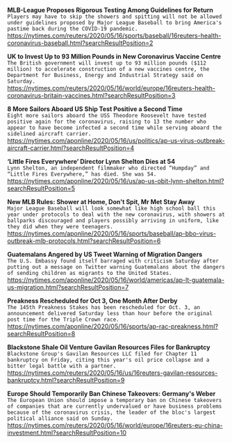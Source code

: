 **MLB-League Proposes Rigorous Testing Among Guidelines for Return**\
`Players may have to skip the showers and spitting will not be allowed under guidelines proposed by Major League Baseball to bring America's pastime back during the COVID-19 pandemic. `\
https://nytimes.com/reuters/2020/05/16/sports/baseball/16reuters-health-coronavirus-baseball.html?searchResultPosition=2

**UK to Invest Up to 93 Million Pounds in New Coronavirus Vaccine Centre**\
`The British government will invest up to 93 million pounds ($112 million) to accelerate construction of a new vaccines centre, the Department for Business, Energy and Industrial Strategy said on Saturday.`\
https://nytimes.com/reuters/2020/05/16/world/europe/16reuters-health-coronavirus-britain-vaccines.html?searchResultPosition=3

**8 More Sailors Aboard US Ship Test Positive a Second Time**\
`Eight more sailors aboard the USS Theodore Roosevelt have tested positive again for the coronavirus, raising to 13 the number who appear to have become infected a second time while serving aboard the sidelined aircraft carrier.`\
https://nytimes.com/aponline/2020/05/16/us/politics/ap-us-virus-outbreak-aircraft-carrier.html?searchResultPosition=4

**‘Little Fires Everywhere’ Director Lynn Shelton Dies at 54**\
`Lynn Shelton, an independent filmmaker who directed “Humpday” and “Little Fires Everywhere,” has died. She was 54. `\
https://nytimes.com/aponline/2020/05/16/us/ap-us-obit-lynn-shelton.html?searchResultPosition=5

**New MLB Rules: Shower at Home, Don't Spit, Mr Met Stay Away**\
`Major League Baseball will look somewhat like high school ball this year under protocols to deal with the new coronavirus, with showers at ballparks discouraged and players possibly arriving in uniform, like they did when they were teenagers.`\
https://nytimes.com/aponline/2020/05/16/sports/baseball/ap-bbo-virus-outbreak-mlb-protocols.html?searchResultPosition=6

**Guatemalans Angered by US Tweet Warning of Migration Dangers**\
`The U.S. Embassy found itself barraged with criticism Saturday after putting out a message on Twitter warning Guatemalans about the dangers of sending children as migrants to the United States.`\
https://nytimes.com/aponline/2020/05/16/world/americas/ap-lt-guatemala-us-migration.html?searchResultPosition=7

**Preakness Rescheduled for Oct 3, One Month After Derby**\
`The 145th Preakness Stakes has been rescheduled for Oct. 3, an announcement delivered Saturday less than hour before the original post time for the Triple Crown race.`\
https://nytimes.com/aponline/2020/05/16/sports/ap-rac-preakness.html?searchResultPosition=8

**Blackstone Shale Oil Venture Gavilan Resources Files for Bankruptcy**\
`Blackstone Group's Gavilan Resources LLC filed for Chapter 11 bankruptcy on Friday, citing this year's oil price collapse and a bitter legal battle with a partner. `\
https://nytimes.com/reuters/2020/05/16/us/16reuters-gavilan-resources-bankruptcy.html?searchResultPosition=9

**Europe Should Temporarily Ban Chinese Takeovers: Germany's Weber**\
`The European Union should impose a temporary ban on Chinese takeovers of companies that are currently undervalued or have business problems because of the coronavirus crisis, the leader of the bloc's largest political alliance said on Sunday.`\
https://nytimes.com/reuters/2020/05/16/world/europe/16reuters-eu-china-investment.html?searchResultPosition=10

